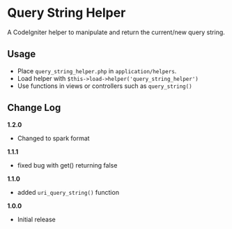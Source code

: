 Query String Helper
==================

A CodeIgniter helper to manipulate and return the current/new query string.

Usage
-----------------

* Place ```query_string_helper.php``` in ```application/helpers```.
* Load helper with ```$this->load->helper('query_string_helper')```
* Use functions in views or controllers such as ```query_string()```

Change Log
---------------------

**1.2.0**

* Changed to spark format

**1.1.1**

* fixed bug with get() returning false

**1.1.0**

* added ```uri_query_string()``` function

**1.0.0**

* Initial release